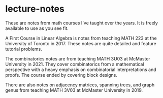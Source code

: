 # lecture-notes

These are notes from math courses I've taught over the years. It is freely available to use as you see fit.

A First Course in Linear Algebra is notes from teaching MATH 223 at the University of Toronto in 2017. These notes are quite detailed and feature tutorial problems.

The combinatorics notes are from teaching MATH 3U03 at McMaster University in 2021. They cover combinatorics from a mathematical perspective with a heavy emphasis on combinatorial interpretations and proofs. The course ended by covering block designs. 

There are also notes on adjacency matrices, spanning trees, and graph genus from teaching MATH 3V03 at McMaster University in 2019.
